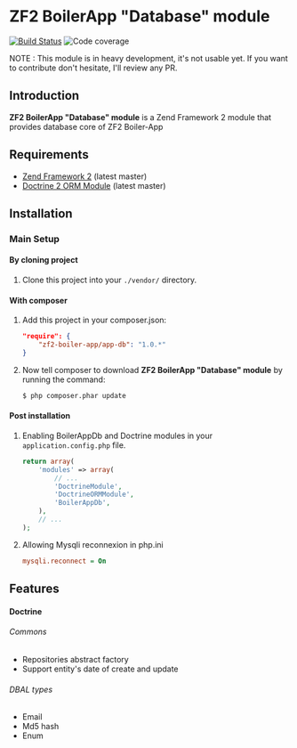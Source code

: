ZF2 BoilerApp "Database" module
=====================

[![Build Status](https://travis-ci.org/zf2-boiler-app/app-db.png?branch=master)](https://travis-ci.org/zf2-boiler-app/app-db)
![Code coverage](https://raw.github.com/zf2-boiler-app/app-test/master/ressources/100%25-code-coverage.png "100% code coverage")

NOTE : This module is in heavy development, it's not usable yet.
If you want to contribute don't hesitate, I'll review any PR.

Introduction
------------

__ZF2 BoilerApp "Database" module__ is a Zend Framework 2 module that provides database core of ZF2 Boiler-App

Requirements
------------

* [Zend Framework 2](https://github.com/zendframework/zf2) (latest master)
* [Doctrine 2 ORM Module](https://github.com/doctrine/DoctrineORMModule) (latest master)

Installation
------------

### Main Setup

#### By cloning project

1. Clone this project into your `./vendor/` directory.

#### With composer

1. Add this project in your composer.json:

    ```json
    "require": {
        "zf2-boiler-app/app-db": "1.0.*"
    }
    ```

2. Now tell composer to download __ZF2 BoilerApp "Database" module__ by running the command:

    ```bash
    $ php composer.phar update
    ```

#### Post installation

1. Enabling BoilerAppDb and Doctrine modules in your `application.config.php` file.

    ```php
    return array(
        'modules' => array(
            // ...
            'DoctrineModule',
            'DoctrineORMModule',
            'BoilerAppDb',
        ),
        // ...
    );
    ```
    
2. Allowing Mysqli reconnexion in php.ini
	
	```ini
	mysqli.reconnect = On
	```

## Features

#### Doctrine

###### Commons
- Repositories abstract factory
- Support entity's date of create and update

###### DBAL types
- Email
- Md5 hash
- Enum
